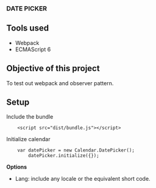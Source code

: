 ### DATE PICKER

## Tools used
* Webpack
* ECMAScript 6

## Objective of this project
To test out webpack and observer pattern.

## Setup
Include the bundle

```
    <script src="dist/bundle.js"></script>
```

Initialize calendar

```
    var datePicker = new Calendar.DatePicker();
        datePicker.initialize({});
```

**Options**
* Lang: include any locale or the equivalent short code.
